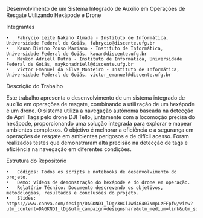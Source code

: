 Desenvolvimento de um Sistema Integrado de Auxílio em Operações de Resgate Utilizando Hexápode e Drone

Integrantes

	•	Fabrycio Leite Nakano Almada - Instituto de Informática, Universidade Federal de Goiás, fabrycio@discente.ufg.br
	•	Kauan Divino Pouso Mariano - Instituto de Informática, Universidade Federal de Goiás, kauan@discente.ufg.br
	•	Maykon Adriell Dutra - Instituto de Informática, Universidade Federal de Goiás, maykonadriell@discente.ufg.br
	•	Victor Emanuel da Silva Monteiro - Instituto de Informática, Universidade Federal de Goiás, victor_emanuel@discente.ufg.br

Descrição do Trabalho

Este trabalho apresenta o desenvolvimento de um sistema integrado de auxílio em operações de resgate, combinando a utilização de um hexápode e um drone. O sistema utiliza a navegação autônoma baseada na detecção de April Tags pelo drone DJI Tello, juntamente com a locomoção precisa do hexápode, proporcionando uma solução integrada para explorar e mapear ambientes complexos. O objetivo é melhorar a eficiência e a segurança em operações de resgate em ambientes perigosos e de difícil acesso. Foram realizados testes que demonstraram alta precisão na detecção de tags e eficiência na navegação em diferentes condições.

Estrutura do Repositório

	•	Códigos: Todos os scripts e notebooks de desenvolvimento do projeto.
	•	Demo: Vídeos de demonstração do hexápode e do drone em operação.
	•	Relatório Técnico: Documento descrevendo os objetivos, metodologias, resultados e conclusões do projeto.
	•	Slides: https://www.canva.com/design/DAGKND1_lDg/3HCiJwd46407NmpLzFFpfw/view?utm_content=DAGKND1_lDg&utm_campaign=designshare&utm_medium=link&utm_source=editor

